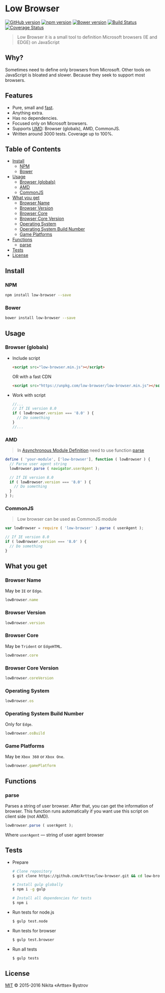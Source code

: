 # Low Browser

[![GitHub version](https://badge.fury.io/gh/Arttse%2Flow-browser.svg)](https://github.com/Arttse/low-browser/releases/latest)
[![npm version](https://badge.fury.io/js/low-browser.svg)](https://www.npmjs.com/package/low-browser)
[![Bower version](https://badge.fury.io/bo/low-browser.svg)](http://bower.io/search/?q=low-browser)
[![Build Status](https://travis-ci.org/Arttse/low-browser.svg)](https://travis-ci.org/Arttse/low-browser)
[![Coverage Status](https://coveralls.io/repos/github/Arttse/low-browser/badge.svg?branch=master)](https://coveralls.io/github/Arttse/low-browser?branch=master)

> Low Browser it is a small tool to definition Microsoft browsers (IE and EDGE) on JavaScript


## Why?
Sometimes need to define only browsers from Microsoft. Other tools on JavaScript is bloated and slower. Because they seek to support most browsers.


## Features

- Pure, small and [fast](https://github.com/Arttse/low-browser/tree/master/benchmark).
- Anything extra.
- Has no dependencies.
- Focused only on Microsoft browsers.
- Supports [UMD](https://github.com/umdjs/umd): Browser (globals), AMD, CommonJS.
- Written around 3000 tests. Coverage up to 100%.


<!-- START doctoc generated TOC please keep comment here to allow auto update -->
<!-- DON'T EDIT THIS SECTION, INSTEAD RE-RUN doctoc TO UPDATE -->
## Table of Contents

- [Install](#install)
  - [NPM](#npm)
  - [Bower](#bower)
- [Usage](#usage)
  - [Browser (globals)](#browser-globals)
  - [AMD](#amd)
  - [CommonJS](#commonjs)
- [What you get](#what-you-get)
  - [Browser Name](#browser-name)
  - [Browser Version](#browser-version)
  - [Browser Core](#browser-core)
  - [Browser Core Version](#browser-core-version)
  - [Operating System](#operating-system)
  - [Operating System Build Number](#operating-system-build-number)
  - [Game Platforms](#game-platforms)
- [Functions](#functions)
  - [parse](#parse)
- [Tests](#tests)
- [License](#license)

<!-- END doctoc generated TOC please keep comment here to allow auto update -->


## Install

### NPM
```bash
npm install low-browser --save
```

### Bower
```bash
bower install low-browser --save
```


## Usage

### Browser (globals)

- Include script
  ```html
  <script src="low-browser.min.js"></script>
  ```
  OR with a fast CDN
  ```html
  <script src="https://unpkg.com/low-browser/low-browser.min.js"></script>
  ```

- Work with script
  ```javascript
  //...
  // If IE version 8.0
  if ( lowBrowser.version === '8.0' ) {
    // Do something
  }
  //...
  ```

### AMD
> In [Asynchronous Module Definition](https://github.com/amdjs/amdjs-api) need to use function [parse](#parse)

```javascript
define ( 'your-module', ['low-browser'], function ( lowBrowser ) {
  // Parse user agent string
  lowBrowser.parse ( navigator.userAgent );

  // If IE version 8.0
  if ( lowBrowser.version === '8.0' ) {
    // Do something
  }
} );
```

### CommonJS
> Low browser can be used as CommonJS module

```javascript
var lowBrowser = require ( 'low-browser' ).parse ( userAgent );

// If IE version 8.0
if ( lowBrowser.version === '8.0' ) {
  // Do something
}
```


## What you get

### Browser Name

May be `IE` or `Edge`.

```javascript
lowBrowser.name
```

### Browser Version

```javascript
lowBrowser.version
```

### Browser Core

May be `Trident` or `EdgeHTML`.

```javascript
lowBrowser.core
```

### Browser Core Version

```javascript
lowBrowser.coreVersion
```

### Operating System

```javascript
lowBrowser.os
```

### Operating System Build Number

Only for `Edge`.

```javascript
lowBrowser.osBuild
```

### Game Platforms

May be `Xbox 360` or `Xbox One`.

```javascript
lowBrowser.gamePlatform
```

## Functions

### parse

Parses a string of user browser. After that, you can get the information of browser.
This function runs automatically if you want use this script on client side (not AMD).

```javascript
lowBrowser.parse ( userAgent );
```

Where `userAgent` — string of user agent browser

## Tests

- Prepare
  ```sh
  # Clone repository
  $ git clone https://github.com/Arttse/low-browser.git && cd low-browser/
  
  # Install gulp globally
  $ npm i -g gulp
  
  # Install all dependencies for tests
  $ npm i
  ```
  
- Run tests for node.js
  ```sh
  $ gulp test.node
  ```
  
- Run tests for browser
  ```sh
  $ gulp test.browser
  ```
  
- Run all tests
  ```sh
  $ gulp tests
  ```

## License
[MIT](http://www.opensource.org/licenses/mit-license.php) &copy; 2015-2016 Nikita «Arttse» Bystrov